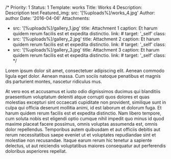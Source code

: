 /*
Priority: 1
Status: 1
Template: works
Title: Works 4
Description: Description text
Featured_img:
  src: '[%uploads%]/works_4.jpg'
Author: author
Date: '2016-04-06'
Attachments:
- src: '[%uploads%]/gallery_1.jpg'
  title: Attachment 1
  caption: Et harum quidem rerum facilis est et expedita distinctio.
  link: #
  target: '_self'
  class:
- src: '[%uploads%]/gallery_2.jpg'
  title: Attachment 2
  caption: Et harum quidem rerum facilis est et expedita distinctio.
  link: #
  target: '_self'
  class:
- src: '[%uploads%]/gallery_3.jpg'
  title: Attachment 3
  caption: Et harum quidem rerum facilis est et expedita distinctio.
  link: #
  target: '_self'
  class:
*/
<p>Lorem ipsum dolor sit amet, consectetuer adipiscing elit. Aenean commodo  ligula eget dolor. Aenean massa. Cum sociis natoque penatibus et magnis   dis parturient montes, nascetur ridiculus mus.</p>

<p>At vero eos et accusamus et iusto odio dignissimos ducimus qui blanditiis praesentium voluptatum deleniti atque corrupti quos dolores et quas molestias excepturi sint occaecati cupiditate non provident, similique sunt in culpa qui officia deserunt mollitia animi, id est laborum et dolorum fuga. Et harum quidem rerum facilis est et expedita distinctio. Nam libero tempore, cum soluta nobis est eligendi optio cumque nihil impedit quo minus id quod maxime placeat facere possimus, omnis voluptas assumenda est, omnis dolor repellendus. Temporibus autem quibusdam et aut officiis debitis aut rerum necessitatibus saepe eveniet ut et voluptates repudiandae sint et molestiae non recusandae. Itaque earum rerum hic tenetur a sapiente delectus, ut aut reiciendis voluptatibus maiores consequatur aut perferendis doloribus asperiores repellat.</p>